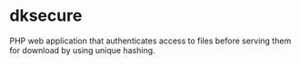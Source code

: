 # dksecure
PHP web application that authenticates access to files before serving them for download by using unique hashing.
